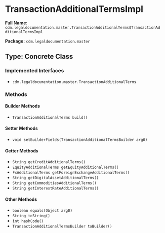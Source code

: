 # TransactionAdditionalTermsImpl

**Full Name:** `cdm.legaldocumentation.master.TransactionAdditionalTerms$TransactionAdditionalTermsImpl`

**Package:** `cdm.legaldocumentation.master`

## Type: Concrete Class

### Implemented Interfaces

- `cdm.legaldocumentation.master.TransactionAdditionalTerms`

### Methods

#### Builder Methods

- `TransactionAdditionalTerms build()`

#### Setter Methods

- `void setBuilderFields(TransactionAdditionalTermsBuilder arg0)`

#### Getter Methods

- `String getCreditAdditionalTerms()`
- `EquityAdditionalTerms getEquityAdditionalTerms()`
- `FxAdditionalTerms getForeignExchangeAdditionalTerms()`
- `String getDigitalAssetAdditionalTerms()`
- `String getCommoditiesAdditionalTerms()`
- `String getInterestRateAdditionalTerms()`

#### Other Methods

- `boolean equals(Object arg0)`
- `String toString()`
- `int hashCode()`
- `TransactionAdditionalTermsBuilder toBuilder()`

